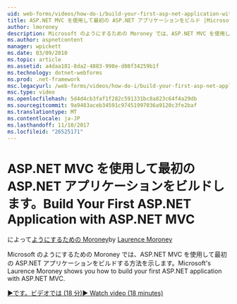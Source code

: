 ```yaml
---
uid: web-forms/videos/how-do-i/build-your-first-asp-net-application-with-asp-net-mvc
title: ASP.NET MVC を使用して最初の ASP.NET アプリケーションをビルド |Microsoft ドキュメント
author: lmoroney
description: Microsoft のようにするための Moroney では、ASP.NET MVC を使用して最初の ASP.NET アプリケーションをビルドする方法を示します。
ms.author: aspnetcontent
manager: wpickett
ms.date: 03/09/2010
ms.topic: article
ms.assetid: a4daa181-8da2-4883-998e-d08f34259b1f
ms.technology: dotnet-webforms
ms.prod: .net-framework
msc.legacyurl: /web-forms/videos/how-do-i/build-your-first-asp-net-application-with-asp-net-mvc
msc.type: video
ms.openlocfilehash: 5d4d4cb3faf1f282c591331bc8a823c64f4a29db
ms.sourcegitcommit: 9a9483aceb34591c97451997036a9120c3fe2baf
ms.translationtype: MT
ms.contentlocale: ja-JP
ms.lasthandoff: 11/10/2017
ms.locfileid: "26525171"
---
```

<a name="build-your-first-aspnet-application-with-aspnet-mvc"></a><span data-ttu-id="3da22-103">ASP.NET MVC を使用して最初の ASP.NET アプリケーションをビルドします。</span><span class="sxs-lookup"><span data-stu-id="3da22-103">Build Your First ASP.NET Application with ASP.NET MVC</span></span>
====================
<span data-ttu-id="3da22-104">によって[ようにするための Moroney](https://github.com/lmoroney)</span><span class="sxs-lookup"><span data-stu-id="3da22-104">by [Laurence Moroney](https://github.com/lmoroney)</span></span>

<span data-ttu-id="3da22-105">Microsoft のようにするための Moroney では、ASP.NET MVC を使用して最初の ASP.NET アプリケーションをビルドする方法を示します。</span><span class="sxs-lookup"><span data-stu-id="3da22-105">Microsoft's Laurence Moroney shows you how to build your first ASP.NET application with ASP.NET MVC.</span></span>

[<span data-ttu-id="3da22-106">&#9654;です。ビデオでは (18 分)</span><span class="sxs-lookup"><span data-stu-id="3da22-106">&#9654; Watch video (18 minutes)</span></span>](https://channel9.msdn.com/Blogs/ASP-NET-Site-Videos/build-your-first-asp-net-application-with-asp-net-mvc)
